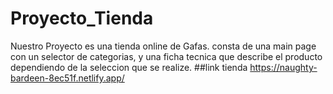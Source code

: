 # Proyecto_Tienda
Nuestro Proyecto es una tienda online de Gafas.
consta de una main page con un selector de categorias, y una ficha tecnica que describe el producto dependiendo de la seleccion que se realize.
##link tienda https://naughty-bardeen-8ec51f.netlify.app/
